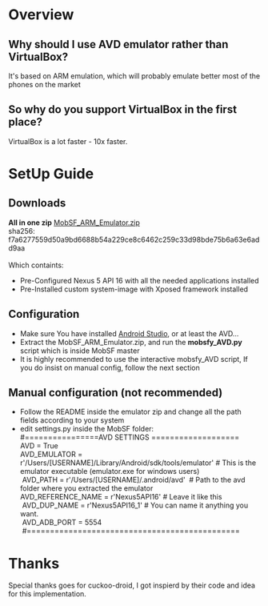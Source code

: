 # Overview
##  Why should I use AVD emulator rather than VirtualBox?
It's based on ARM emulation, which will probably emulate better most of the phones on the market

## So why do you support VirtualBox in the first place?
VirtualBox is a lot faster - 10x faster.

# SetUp Guide
## Downloads

**All in one zip** 
[MobSF_ARM_Emulator.zip](https://drive.google.com/file/d/0B3dV7lb-ZICdc1RUZHV2UDlFelk/view?usp=sharing) <br/>
sha256: f7a6277559d50a9bd6688b54a229ce8c6462c259c33d98bde75b6a63e6add9aa <br/><br/>
Which containts:
* Pre-Configured Nexus 5 API 16 with all the needed applications installed
* Pre-Installed custom system-image with Xposed framework installed
## Configuration
* Make sure You have installed [Android Studio](https://developer.android.com/studio/index.html?gclid=Cj0KEQjw2LjGBRDYm9jj5JSxiJcBEiQAwKWACwGMJB0-q0LTld7wTnK7-xacJXRyfEePUtF3BXs3IC8aAk4v8P8HAQ), or at least the AVD... <br/> 
* Extract the MobSF_ARM_Emulator.zip, and run the <b>mobsfy_AVD.py</b> script which is inside MobSF master
* It is highly recommended to use the interactive mobsfy_AVD script, If you do insist on manual config, follow the next section
## Manual configuration (not recommended)
*  Follow the README inside the emulator zip and change all the path fields according to your system
* edit settings.py inside the MobSF folder: <br />
#================AVD SETTINGS ===================  <br />
AVD = True  <br />
AVD_EMULATOR = r'/Users/[USERNAME]/Library/Android/sdk/tools/emulator' # This is the emulator executable (emulator.exe for windows users) <br />
 AVD_PATH = r'/Users/[USERNAME]/.android/avd'  # Path to the avd folder where you extracted the emulator <br /> AVD_REFERENCE_NAME = r'Nexus5API16' # Leave it like this <br />
 AVD_DUP_NAME = r'Nexus5API16_1' # You can name it anything you want. <br />
 AVD_ADB_PORT = 5554<br />
 #============================================== <br />
# Thanks
Special thanks goes for cuckoo-droid, I got inspierd by their code and idea for this implementation.
